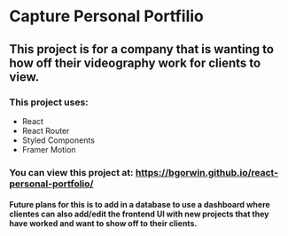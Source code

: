 # Capture Personal Portfilio

## This project is for a company that is wanting to how off their videography work for clients to view.

### This project uses:

- React
- React Router
- Styled Components
- Framer Motion

### You can view this project at: https://bgorwin.github.io/react-personal-portfolio/

#### Future plans for this is to add in a database to use a dashboard where clientes can also add/edit the frontend UI with new projects that they have worked and want to show off to their clients.
